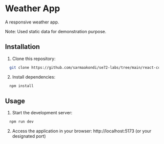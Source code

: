 # Weather App

A responsive weather app.

Note: Used static data for demonstration purpose.

## Installation

1. Clone this repository:

```bash
  git clone https://github.com/sarmaakondi/se72-labs/tree/main/react-components-lab
```

2. Install dependencies:

```bash
  npm install
```

## Usage

1. Start the development server:

```bash
  npm run dev
```

2. Access the application in your browser: http://localhost:5173 (or your designated port)
